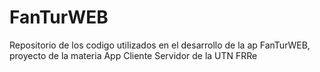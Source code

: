 # FanTurWEB
Repositorio de los codigo utilizados en el desarrollo de la ap FanTurWEB, proyecto de la materia App Cliente Servidor de la UTN FRRe
